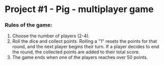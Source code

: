 # Project #1 - Pig - multiplayer game

### Rules of the game:
1. Choose the number of players (2-4).
2. Roll the dice and collect points. Rolling a "1" resets the points for that round, and the next player begins their turn. If a player decides to end the round, the collected points are added to their total score.
3. The game ends when one of the players reaches over 50 points.


